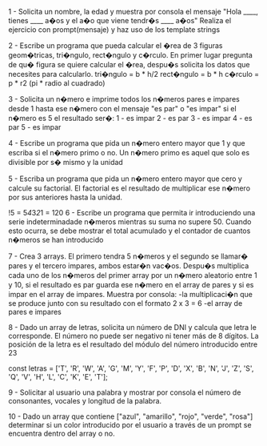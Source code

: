 1 - Solicita un nombre, la edad y muestra por consola el mensaje "Hola ____, tienes ____ a�os y el a�o que viene tendr�s ____ a�os" Realiza el ejercicio con prompt(mensaje) y haz uso de los template strings

2 - Escribe un programa que pueda calcular el �rea de 3 figuras geom�tricas, tri�ngulo, rect�ngulo y c�rculo. En primer lugar pregunta de qu� figura se quiere calcular el �rea, despu�s solicita los datos que necesites para calcularlo. tri�ngulo = b * h/2 rect�ngulo = b * h c�rculo = p * r2 (pi * radio al cuadrado)

3 - Solicita un n�mero e imprime todos los n�meros pares e impares desde 1 hasta ese n�mero con el mensaje "es par" o "es impar" si el n�mero es 5 el resultado ser�: 1 - es impar 2 - es par 3 - es impar 4 - es par 5 - es impar

4 - Escribe un programa que pida un n�mero entero mayor que 1 y que escriba si el n�mero primo o no. Un n�mero primo es aquel que solo es divisible por s� mismo y la unidad

5 - Escriba un programa que pida un n�mero entero mayor que cero y calcule su factorial. El factorial es el resultado de multiplicar ese n�mero por sus anteriores hasta la unidad.

!5 = 5*4*3*2*1 = 120
6 - Escribe un programa que permita ir introduciendo una serie indeterminadade n�meros mientras su suma no supere 50. Cuando esto ocurra, se debe mostrar el total acumulado y el contador de cuantos n�meros se han introducido

7 - Crea 3 arrays. El primero tendra 5 n�meros y el segundo se llamar� pares y el tercero impares, ambos estar�n vac�os. Despu�s multiplica cada uno de los n�meros del primer array por un n�mero aleatorio entre 1 y 10, si el resultado es par guarda ese n�mero en el array de pares y si es impar en el array de impares. Muestra por consola: -la multiplicaci�n que se produce junto con su resultado con el formato 2 x 3 = 6 -el array de pares e impares

8 - Dado un array de letras, solicita un número de DNI y calcula que letra le corresponde. El número no puede ser negativo ni tener más de 8 dígitos. La posición de la letra es el resultado del módulo del número introducido entre 23

const letras = ['T', 'R', 'W', 'A', 'G', 'M', 'Y', 'F', 'P', 'D', 'X', 'B', 'N', 'J', 'Z', 'S', 'Q', 'V', 'H', 'L', 'C', 'K', 'E', 'T'];

9 - Solicitar al usuario una palabra y mostrar por consola el número de consonantes, vocales y longitud de la palabra.

10 - Dado un array que contiene ["azul", "amarillo", "rojo", "verde", "rosa"] determinar si un color introducido por el usuario a través de un prompt se encuentra dentro del array o no.
